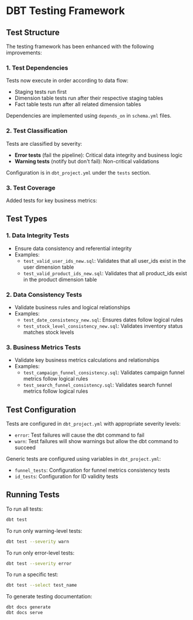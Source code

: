# DBT Testing Framework

## Test Structure

The testing framework has been enhanced with the following improvements:

### 1. Test Dependencies

Tests now execute in order according to data flow:
- Staging tests run first
- Dimension table tests run after their respective staging tables
- Fact table tests run after all related dimension tables

Dependencies are implemented using `depends_on` in `schema.yml` files.

### 2. Test Classification

Tests are classified by severity:
- **Error tests** (fail the pipeline): Critical data integrity and business logic
- **Warning tests** (notify but don't fail): Non-critical validations

Configuration is in `dbt_project.yml` under the `tests` section.

### 3. Test Coverage

Added tests for key business metrics:

## Test Types

### 1. Data Integrity Tests
- Ensure data consistency and referential integrity
- Examples:
  - `test_valid_user_ids_new.sql`: Validates that all user_ids exist in the user dimension table
  - `test_valid_product_ids_new.sql`: Validates that all product_ids exist in the product dimension table

### 2. Data Consistency Tests
- Validate business rules and logical relationships
- Examples:
  - `test_date_consistency_new.sql`: Ensures dates follow logical rules
  - `test_stock_level_consistency_new.sql`: Validates inventory status matches stock levels

### 3. Business Metrics Tests
- Validate key business metrics calculations and relationships
- Examples:
  - `test_campaign_funnel_consistency.sql`: Validates campaign funnel metrics follow logical rules
  - `test_search_funnel_consistency.sql`: Validates search funnel metrics follow logical rules

## Test Configuration

Tests are configured in `dbt_project.yml` with appropriate severity levels:
- `error`: Test failures will cause the dbt command to fail
- `warn`: Test failures will show warnings but allow the dbt command to succeed

Generic tests are configured using variables in `dbt_project.yml`:
- `funnel_tests`: Configuration for funnel metrics consistency tests
- `id_tests`: Configuration for ID validity tests

## Running Tests

To run all tests:
```bash
dbt test
```

To run only warning-level tests:
```bash
dbt test --severity warn
```

To run only error-level tests:
```bash
dbt test --severity error
```

To run a specific test:
```bash
dbt test --select test_name
```

To generate testing documentation:
```bash
dbt docs generate
dbt docs serve
```
